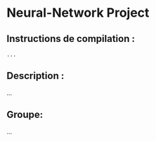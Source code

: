 # Neural-Network Project

## Instructions de compilation :
```
...
```

## Description :
...


## Groupe: 
...